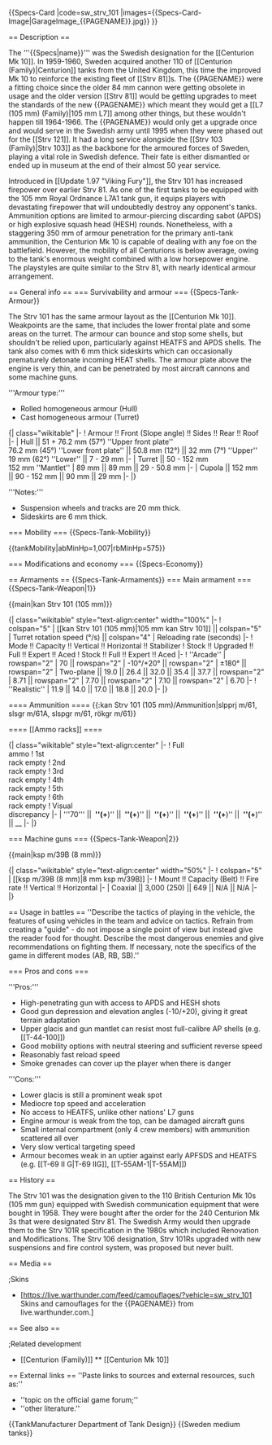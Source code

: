 {{Specs-Card
|code=sw_strv_101
|images={{Specs-Card-Image|GarageImage_{{PAGENAME}}.jpg}}
}}

== Description ==
<!-- ''In the description, the first part should be about the history of the creation and combat usage of the vehicle, as well as its key features. In the second part, tell the reader about the ground vehicle in the game. Insert a screenshot of the vehicle, so that if the novice player does not remember the vehicle by name, he will immediately understand what kind of vehicle the article is talking about.'' -->
The '''{{Specs|name}}''' was the Swedish designation for the [[Centurion Mk 10]]. In 1959-1960, Sweden acquired another 110 of [[Centurion (Family)|Centurion]] tanks from the United Kingdom, this time the improved Mk 10 to reinforce the existing fleet of [[Strv 81]]s. The {{PAGENAME}} were a fitting choice since the older 84 mm cannon were getting obsolete in usage and the older version [[Strv 81]] would be getting upgrades to meet the standards of the new {{PAGENAME}} which meant they would get a [[L7 (105 mm) (Family)|105 mm L7]] among other things, but these wouldn't happen till 1964-1966. The {{PAGENAME}} would only get a upgrade once and would serve in the Swedish army until 1995 when they were phased out for the [[Strv 121]]. It had a long service alongside the [[Strv 103 (Family)|Strv 103]] as the backbone for the armoured forces of Sweden, playing a vital role in Swedish defence. Their fate is either dismantled or ended up in museum at the end of their almost 50 year service.

Introduced in [[Update 1.97 "Viking Fury"]], the Strv 101 has increased firepower over earlier Strv 81. As one of the first tanks to be equipped with the 105 mm Royal Ordnance L7A1 tank gun, it equips players with devastating firepower that will undoubtedly destroy any opponent's tanks. Ammunition options are limited to armour-piercing discarding sabot (APDS) or high explosive squash head (HESH) rounds. Nonetheless, with a staggering 350 mm of armour penetration for the primary anti-tank ammunition, the Centurion Mk 10 is capable of dealing with any foe on the battlefield. However, the mobility of all Centurions is below average, owing to the tank's enormous weight combined with a low horsepower engine. The playstyles are quite similar to the Strv 81, with nearly identical armour arrangement.

== General info ==
=== Survivability and armour ===
{{Specs-Tank-Armour}}
<!-- ''Describe armour protection. Note the most well protected and key weak areas. Appreciate the layout of modules as well as the number and location of crew members. Is the level of armour protection sufficient, is the placement of modules helpful for survival in combat? If necessary use a visual template to indicate the most secure and weak zones of the armour.'' -->
The Strv 101 has the same armour layout as the [[Centurion Mk 10]]. Weakpoints are the same, that includes the lower frontal plate and some areas on the turret. The armour can bounce and stop some shells, but shouldn't be relied upon, particularly against HEATFS and APDS shells. The tank also comes with 6 mm thick sideskirts which can occasionally prematurely detonate incoming HEAT shells. The armour plate above the engine is very thin, and can be penetrated by most aircraft cannons and some machine guns.

'''Armour type:'''

* Rolled homogeneous armour (Hull)
* Cast homogeneous armour (Turret)

{| class="wikitable"
|-
! Armour !! Front (Slope angle) !! Sides !! Rear !! Roof
|-
| Hull || 51 + 76.2 mm (57°) ''Upper front plate'' <br>76.2 mm (45°) ''Lower front plate'' || 50.8 mm (12°) || 32 mm (7°) ''Upper'' <br>19 mm (62°) ''Lower'' || 7 - 29 mm
|-
| Turret || 50 - 152 mm <br>152 mm ''Mantlet''
| 89 mm || 89 mm || 29 - 50.8 mm
|-
| Cupola || 152 mm || 90 - 152 mm || 90 mm || 29 mm
|-
|}

'''Notes:'''

* Suspension wheels and tracks are 20 mm thick.
* Sideskirts are 6 mm thick.

=== Mobility ===
{{Specs-Tank-Mobility}}
<!-- ''Write about the mobility of the ground vehicle. Estimate the specific power and manoeuvrability, as well as the maximum speed forwards and backwards.'' -->

{{tankMobility|abMinHp=1,007|rbMinHp=575}}

=== Modifications and economy ===
{{Specs-Economy}}

== Armaments ==
{{Specs-Tank-Armaments}}
=== Main armament ===
{{Specs-Tank-Weapon|1}}
<!-- ''Give the reader information about the characteristics of the main gun. Assess its effectiveness in a battle based on the reloading speed, ballistics and the power of shells. Do not forget about the flexibility of the fire, that is how quickly the cannon can be aimed at the target, open fire on it and aim at another enemy. Add a link to the main article on the gun: <code><nowiki>{{main|Name of the weapon}}</nowiki></code>. Describe in general terms the ammunition available for the main gun. Give advice on how to use them and how to fill the ammunition storage.'' -->
{{main|kan Strv 101 (105 mm)}}

{| class="wikitable" style="text-align:center" width="100%"
|-
! colspan="5" | [[kan Strv 101 (105 mm)|105 mm kan Strv 101]] || colspan="5" | Turret rotation speed (°/s) || colspan="4" | Reloading rate (seconds)
|-
! Mode !! Capacity !! Vertical !! Horizontal !! Stabilizer
! Stock !! Upgraded !! Full !! Expert !! Aced
! Stock !! Full !! Expert !! Aced
|-
! ''Arcade''
| rowspan="2" | 70 || rowspan="2" | -10°/+20° || rowspan="2" | ±180° || rowspan="2" | Two-plane || 19.0 || 26.4 || 32.0 || 35.4 || 37.7 || rowspan="2" | 8.71 || rowspan="2" | 7.70 || rowspan="2" | 7.10 || rowspan="2" | 6.70
|-
! ''Realistic''
| 11.9 || 14.0 || 17.0 || 18.8 || 20.0
|-
|}

==== Ammunition ====
{{:kan Strv 101 (105 mm)/Ammunition|slpprj m/61, slsgr m/61A, slspgr m/61, rökgr m/61}}

==== [[Ammo racks]] ====
<!-- [[File:Ammoracks_{{PAGENAME}}.png|right|thumb|x250px|[[Ammo racks]] of the {{PAGENAME}}]] -->
<!-- '''Last updated:''' -->
{| class="wikitable" style="text-align:center"
|-
! Full<br>ammo
! 1st<br>rack empty
! 2nd<br>rack empty
! 3rd<br>rack empty
! 4th<br>rack empty
! 5th<br>rack empty
! 6th<br>rack empty
! Visual<br>discrepancy
|-
| '''70''' || __&nbsp;''(+__)'' || __&nbsp;''(+__)'' || __&nbsp;''(+__)'' || __&nbsp;''(+__)'' || __&nbsp;''(+__)'' || __&nbsp;''(+__)'' || __
|-
|}

=== Machine guns ===
{{Specs-Tank-Weapon|2}}
<!-- ''Offensive and anti-aircraft machine guns not only allow you to fight some aircraft but also are effective against lightly armoured vehicles. Evaluate machine guns and give recommendations on its use.'' -->
{{main|ksp m/39B (8 mm)}}

{| class="wikitable" style="text-align:center" width="50%"
|-
! colspan="5" | [[ksp m/39B (8 mm)|8 mm ksp m/39B]]
|-
! Mount !! Capacity (Belt) !! Fire rate !! Vertical !! Horizontal
|-
| Coaxial || 3,000 (250) || 649 || N/A || N/A
|-
|}

== Usage in battles ==
''Describe the tactics of playing in the vehicle, the features of using vehicles in the team and advice on tactics. Refrain from creating a "guide" - do not impose a single point of view but instead give the reader food for thought. Describe the most dangerous enemies and give recommendations on fighting them. If necessary, note the specifics of the game in different modes (AB, RB, SB).''

=== Pros and cons ===
<!-- ''Summarise and briefly evaluate the vehicle in terms of its characteristics and combat effectiveness. Mark its pros and cons in a bulleted list. Try not to use more than 6 points for each of the characteristics. Avoid using categorical definitions such as "bad", "good" and the like - use substitutions with softer forms such as "inadequate" and "effective".'' -->

'''Pros:'''

* High-penetrating gun with access to APDS and HESH shots
* Good gun depression and elevation angles (-10/+20), giving it great terrain adaptation
* Upper glacis and gun mantlet can resist most full-calibre AP shells (e.g. [[T-44-100]])
* Good mobility options with neutral steering and sufficient reverse speed
* Reasonably fast reload speed
* Smoke grenades can cover up the player when there is danger

'''Cons:'''

* Lower glacis is still a prominent weak spot
* Mediocre top speed and acceleration
* No access to HEATFS, unlike other nations' L7 guns
* Engine armour is weak from the top, can be damaged aircraft guns
* Small internal compartment (only 4 crew members) with ammunition scattered all over
* Very slow vertical targeting speed
* Armour becomes weak in an uptier against early APFSDS and HEATFS (e.g. [[T-69 II G|T-69 IIG]], [[T-55AM-1|T-55AM]])

== History ==
<!-- ''Describe the history of the creation and combat usage of the vehicle in more detail than in the introduction. If the historical reference turns out to be too long, take it to a separate article, taking a link to the article about the vehicle and adding a block "/History" (example: <nowiki>https://wiki.warthunder.com/(Vehicle-name)/History</nowiki>) and add a link to it here using the <code>main</code> template. Be sure to reference text and sources by using <code><nowiki><ref></ref></nowiki></code>, as well as adding them at the end of the article with <code><nowiki><references /></nowiki></code>. This section may also include the vehicle's dev blog entry (if applicable) and the in-game encyclopedia description (under <code><nowiki>=== In-game description ===</nowiki></code>, also if applicable).'' -->
The Strv 101 was the designation given to the 110 British Centurion Mk 10s (105 mm gun) equipped with Swedish communication equipment that were bought in 1958. They were bought after the order for the 240 Centurion Mk 3s that were designated Strv 81. The Swedish Army would then upgrade them to the Strv 101R specification in the 1980s which included Renovation and Modifications. The Strv 106 designation, Strv 101Rs upgraded with new suspensions and fire control system, was proposed but never built.

== Media ==
<!-- ''Excellent additions to the article would be video guides, screenshots from the game, and photos.'' -->

;Skins

* [https://live.warthunder.com/feed/camouflages/?vehicle=sw_strv_101 Skins and camouflages for the {{PAGENAME}} from live.warthunder.com.]

== See also ==
<!-- ''Links to the articles on the War Thunder Wiki that you think will be useful for the reader, for example:''
* ''reference to the series of the vehicles;''
* ''links to approximate analogues of other nations and research trees.'' -->

;Related development

* [[Centurion (Family)]]
** [[Centurion Mk 10]]

== External links ==
''Paste links to sources and external resources, such as:''

* ''topic on the official game forum;''
* ''other literature.''

{{TankManufacturer Department of Tank Design}}
{{Sweden medium tanks}}